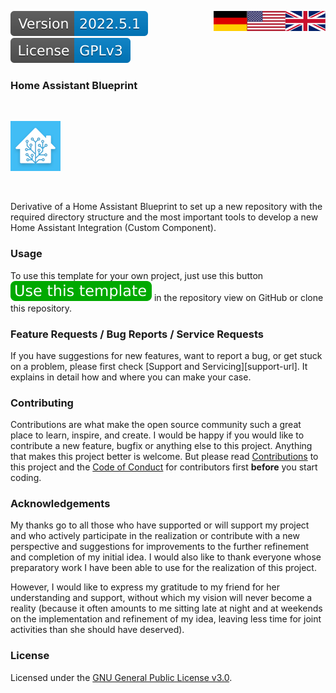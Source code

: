<a href="ReadMe.en.md"><img src="images/english.svg" valign="top" align="right"/></a>
<a href="ReadMe.md"><img src="images/german.svg" valign="top" align="right"/></a>
[![Version][version-badge]][version-url]
[![License][license-badge]][my-license-url]
<!--
[![Bugs][bugs-badge]][bugs-url]
-->

### Home Assistant Blueprint
<br/>

[![Logo][logo]][project-url]

<br/>

Derivative of a Home Assistant Blueprint to set up a new repository with the required directory structure and the most important tools
to develop a new Home Assistant Integration (Custom Component).

### Usage

To use this template for your own project, just use this button ![btn][template-btn] in the repository view on GitHub or clone this repository.

### Feature Requests / Bug Reports / Service Requests

If you have suggestions for new features, want to report a bug, or get stuck on a problem, please first check [Support and Servicing][support-url]. It explains in detail how and where you can make your case.

### Contributing

Contributions are what make the open source community such a great place to learn, inspire, and create. I would be happy if you would like to contribute a new feature, bugfix or anything else to this project. Anything that makes this project better is welcome. But please read [Contributions][contribute-url] to this project and the [Code of Conduct][coc-url] for contributors first **before** you start coding.

### Acknowledgements

My thanks go to all those who have supported or will support my project and who actively participate in the realization or contribute with a new perspective and suggestions for improvements to the further refinement and completion of my initial idea. I would also like to thank everyone whose preparatory work I have been able to use for the realization of this project. 

However, I would like to express my gratitude to my friend for her understanding and support, without which my vision will never become a reality (because it often amounts to me sitting late at night and at weekends on the implementation and refinement of my idea, leaving less time for joint activities than she should have deserved).

### License

Licensed under the [GNU General Public License v3.0][my-license-url].

<!-- MARKDOWN LINKS & IMAGES -->
<!-- https://www.markdownguide.org/basic-syntax/#reference-style-links -->
[de]: ReadMe.md
[en]: ReadMe.en.md
[english]: images/english.svg
[german]: images/german.svg
[empty]: images/empty.svg

[logo]: images/hassio-icon.png
[project-url]: https://homeassistant.io

[license-badge]: images/license.svg
[my-license-url]: ../License.en.md
[orig-license-url]: License.gpl.en.md

[version-badge]: images/version.svg
[version-url]: https://github.com/nixe64/Home-Assistant-Blueprint/releases

[issues-url]: https://github.com/nixe64/Home-Assistant-Blueprint/issues
[bugs-badge]: https://img.shields.io/github/issues/nixe64/Home-Assistant-Blueprint/bug.svg?label=Fehlerberichte&color=informational
[bugs-url]: https://github.com/nixe64/Home-Assistant-Blueprint/issues?utf8=✓&q=is%3Aissue+is%3Aopen+label%3Abug

[contribute-url]: contributing/Contribute.en.md
[coc-url]: contributing/CodeOfConduct.en.md

[template-btn]: images/template-btn.svg
